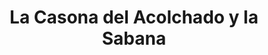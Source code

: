 ---
title: "La Casona del Acolchado y la Sabana"
url: /bogota/la-casona-del-acolchado-y-la-sabana/
shop: cama
---